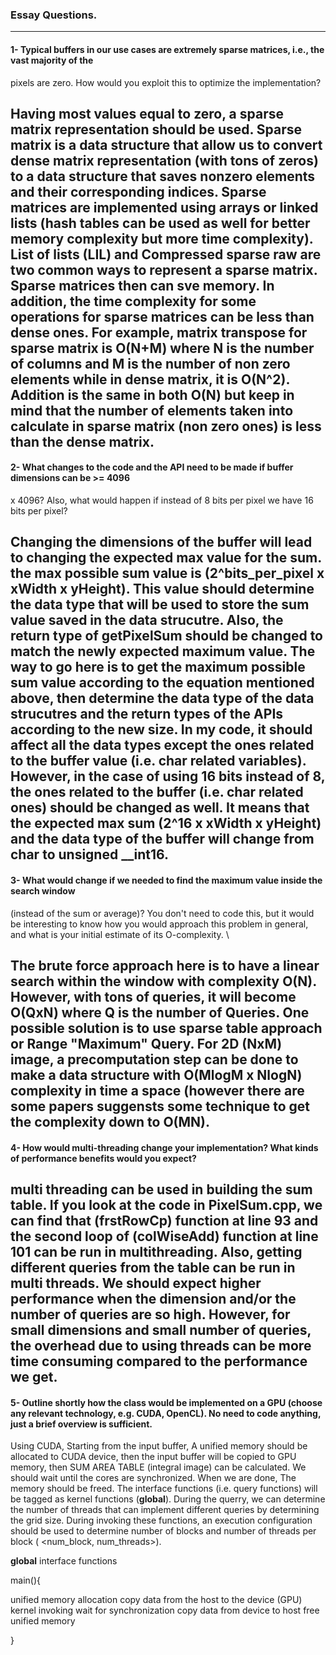 ### Essay Questions.

---

#### 1- Typical buffers in our use cases are extremely sparse matrices, i.e., the vast majority of the
pixels are zero. How would you exploit this to optimize the implementation? 

Having most values equal to zero, a sparse matrix representation should be used.
Sparse matrix is a data structure that allow us to convert dense matrix representation (with tons of zeros)
to a data structure that saves nonzero elements and their corresponding indices.
Sparse matrices are implemented using arrays or linked lists
(hash tables can be used as well for better memory complexity but more time complexity). List of lists (LIL)
and Compressed sparse raw are two common ways to represent a sparse matrix. Sparse matrices then
can sve memory. In addition, the time complexity for some operations for sparse matrices
can be less than dense ones. For example, matrix transpose for sparse matrix is O(N+M) where N is the
number of columns and M is the number of non zero elements while in dense matrix, it is O(N^2).
Addition is the same in both O(N) but keep in mind that the number of elements taken into 
calculate in sparse matrix (non zero ones) is less than the dense matrix.
---
#### 2- What changes to the code and the API need to be made if buffer dimensions can be >= 4096
x 4096? Also, what would happen if instead of 8 bits per pixel we have 16 bits per pixel?

Changing the dimensions of the buffer will lead to changing the expected max value for the sum. the max possible sum value is (2^bits_per_pixel x xWidth x yHeight).
This value should determine the data type that will be used to store the sum value saved in the data strucutre. Also, the return type of getPixelSum should be changed to match
the newly expected maximum value. The way to go here is to get the maximum possible sum value according to the equation mentioned above, then
determine the data type of the data strucutres and the return types of the APIs according to the new size. In my code, it should affect all the data types except the ones related to the buffer value (i.e. 
char related variables).
However, in the case of using 16 bits instead of 8, the ones related to the buffer (i.e. char related ones) should be changed as well. It means that the expected max sum (2^16 x xWidth x yHeight)
and the data type of the buffer will change from char to unsigned __int16.
---
#### 3- What would change if we needed to find the maximum value inside the search window
(instead of the sum or average)? You don't need to code this, but it would be interesting to know
how you would approach this problem in general, and what is your initial estimate of its
O-complexity. \

The brute force approach here is to have a linear search within the window with complexity O(N). However, with tons of
queries, it will become O(QxN) where Q is the number of Queries. One possible solution is to use sparse table approach or Range "Maximum" Query. For 2D (NxM) image, a precomputation step can be done
to make a data structure with O(MlogM x NlogN) complexity in time a space (however there are some papers suggensts some technique to get the complexity down to O(MN).
---
#### 4- How would multi-threading change your implementation? What kinds of performance benefits would you expect? 

multi threading can be used in building the sum table. If you look at the code in PixelSum.cpp, we can find that (frstRowCp) function at line 93 and the second loop of (colWiseAdd) function at line 101 can
be run in multithreading. Also, getting different queries from the table can be run in multi threads. We should expect higher performance
when the dimension and/or the number of queries are so high. However, for small dimensions and small number of queries, the overhead due to using threads 
can be more time consuming compared to the performance we get.
---
#### 5- Outline shortly how the class would be implemented on a GPU (choose any relevant technology, e.g. CUDA, OpenCL). No need to code anything, just a brief overview is sufficient. 

Using CUDA, Starting from the input buffer, A unified memory should be allocated to CUDA device, then the input buffer will be copied to GPU memory, then SUM AREA TABLE (integral image) can be
calculated. We should wait until the cores are synchronized. When we are done, The memory should be freed. The interface functions (i.e. query functions) will be tagged as kernel functions (__global__). During the querry, we can
determine the number of threads that can implement different queries by determining the grid size. During invoking these functions, an execution configuration should be used
to determine number of blocks and number of threads per block ( <num_block, num_threads>).

__global__
interface functions

main(){

unified memory allocation
copy data from the host to the device (GPU)
kernel invoking
wait for synchronization
copy data from device to host
free unified memory

}

